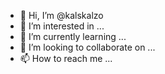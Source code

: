 - 👋 Hi, I’m @kalskalzo
- 👀 I’m interested in ...
- 🌱 I’m currently learning ...
- 💞️ I’m looking to collaborate on ...
- 📫 How to reach me ...

<!---
kalskalzo/kalskalzo is a ✨ special ✨ repository because its `README.md` (this file) appears on your GitHub profile.
You can click the Preview link to take a look at your changes.
--->
